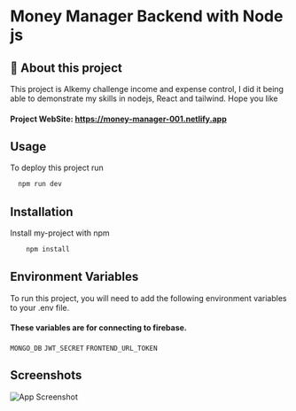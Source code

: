 # Money Manager Backend with Node js

## 🚀 About this project
This project is Alkemy challenge income and expense control, I did it being able to demonstrate my skills in nodejs, React and tailwind. Hope you like


#### Project WebSite: https://money-manager-001.netlify.app

## Usage

To deploy this project run

```bash
  npm run dev
```

## Installation

Install my-project with npm

```bash
    npm install
```
    
## Environment Variables

To run this project, you will need to add the following environment variables to your .env file.

#### These variables are for connecting to firebase.

`MONGO_DB`
`JWT_SECRET`
`FRONTEND_URL_TOKEN`



## Screenshots
 
![App Screenshot](https://res.cloudinary.com/dkxm9njd6/image/upload/v1656716847/gif_bilpis.gif)

